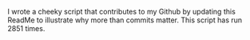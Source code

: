 I wrote a cheeky script that contributes to my Github by updating this ReadMe to illustrate why more than commits matter. This script has run 2851 times.